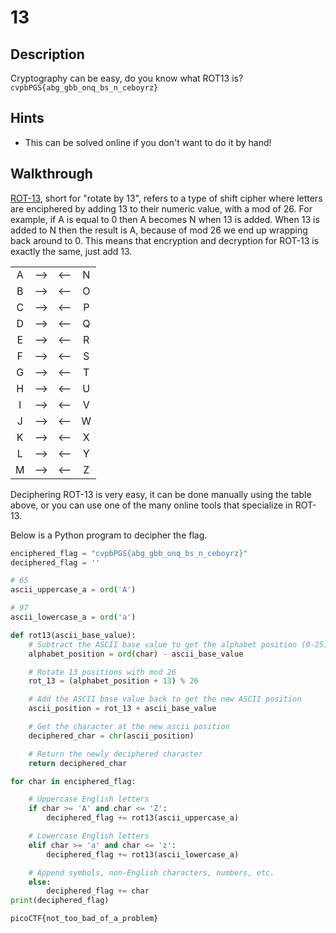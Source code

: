 # 13

## Description

Cryptography can be easy, do you know what ROT13 is? ```cvpbPGS{abg_gbb_onq_bs_n_ceboyrz}```

## Hints

* This can be solved online if you don't want to do it by hand!

## Walkthrough

[ROT-13](https://en.wikipedia.org/wiki/ROT13 "ROT-13 Wikipedia Article"), short for "rotate by 13", refers to a type of shift cipher where letters are enciphered by adding 13 to their numeric value, with a mod of 26. For example, if A is equal to 0 then A becomes N when 13 is added. When 13 is added to N then the result is A, because of mod 26 we end up wrapping back around to 0. This means that encryption and decryption for ROT-13 is exactly the same, just add 13.

|   |     |     |   |
|:---:|:---:|:---:|:---:|
| A | --> | <-- | N |
| B | --> | <-- | O |
| C | --> | <-- | P |
| D | --> | <-- | Q |
| E | --> | <-- | R |
| F | --> | <-- | S |
| G | --> | <-- | T |
| H | --> | <-- | U |
| I | --> | <-- | V |
| J | --> | <-- | W |
| K | --> | <-- | X |
| L | --> | <-- | Y |
| M | --> | <-- | Z |

Deciphering ROT-13 is very easy, it can be done manually using the table above, or you can use one of the many online tools that specialize in ROT-13.

Below is a Python program to decipher the flag.

```python
enciphered_flag = "cvpbPGS{abg_gbb_onq_bs_n_ceboyrz}"
deciphered_flag = ''

# 65
ascii_uppercase_a = ord('A')

# 97
ascii_lowercase_a = ord('a')

def rot13(ascii_base_value):
    # Subtract the ASCII base value to get the alphabet position (0-25)
    alphabet_position = ord(char) - ascii_base_value

    # Rotate 13 positions with mod 26
    rot_13 = (alphabet_position + 13) % 26

    # Add the ASCII base value back to get the new ASCII position
    ascii_position = rot_13 + ascii_base_value

    # Get the character at the new ascii position
    deciphered_char = chr(ascii_position)

    # Return the newly deciphered character
    return deciphered_char

for char in enciphered_flag:

    # Uppercase English letters
    if char >= 'A' and char <= 'Z':
        deciphered_flag += rot13(ascii_uppercase_a)

    # Lowercase English letters
    elif char >= 'a' and char <= 'z':
        deciphered_flag += rot13(ascii_lowercase_a)

    # Append symbols, non-English characters, numbers, etc.
    else:
        deciphered_flag += char
print(deciphered_flag)
```

```picoCTF{not_too_bad_of_a_problem}```
